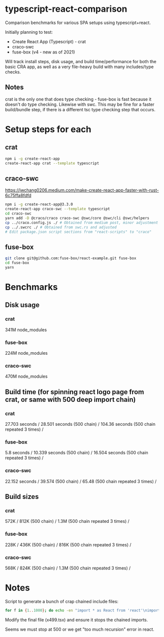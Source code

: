 # typescript-react-comparison

Comparison benchmarks for various SPA setups using typescript+react.

Initially planning to test:

- Create React App (Typescript) - crat
- craco-swc
- fuse-box (v4 - new as of 2021)

Will track install steps, disk usage, and build time/performance for
both the basic CRA app, as well as a very file-heavy build with many
includes/type checks.

## Notes
crat is the only one that does type checking - fuse-box is fast because
it doesn't do type checking.  Likewise with swc.  This may be fine for
a faster build/bundle step, if there is a different tsc type checking
step that occurs.

# Setup steps for each
## crat

```sh
npm i -g create-react-app
create-react-app crat --template typescript
```

## craco-swc
https://jwchang0206.medium.com/make-create-react-app-faster-with-rust-6c75ffa8fdfd

```sh
npm i -g create-react-app@3.3.0
create-react-app craco-swc --template typescript
cd craco-swc
yarn add -D @craco/craco craco-swc @swc/core @swc/cli @swc/helpers
cp ../craco.config.js ./ # Obtained from medium post, minor adjustment required
cp ../.swcrc ./ # Obtained from swc.rs and adjusted
# Edit package.json script sections from "react-scripts" to "craco"
```

## fuse-box

```sh
git clone git@github.com:fuse-box/react-example.git fuse-box
cd fuse-box
yarn
```


# Benchmarks

## Disk usage
### crat
341M node_modules

### fuse-box
224M node_modules

### craco-swc
470M node_modules

## Build time (for spinning react logo page from crat, or same with 500 deep import chain)
### crat
27.703 seconds /
28.501 seconds (500 chain) /
104.36 seconds (500 chain repeated 3 times) /

### fuse-box
5.8 seconds /
10.339 seconds (500 chain) /
16.504 seconds (500 chain repeated 3 times) /

### craco-swc
22.152 seconds /
39.574 (500 chain) /
65.48 (500 chain repeated 3 times) /

## Build sizes
### crat
572K /
812K (500 chain) /
1.3M (500 chain repeated 3 times) /

### fuse-box
228K /
436K (500 chain) /
816K (500 chain repeated 3 times) /

### craco-swc
568K /
824K (500 chain) /
1.3M (500 chain repeated 3 times) /

# Notes

Script to generate a bunch of crap chained include files:

```sh
for f in {1..1000}; do echo -en "import * as React from 'react'\nimport X from './x$(echo $f+1|bc -q)'\nexport default class Y extends React.Component {render() { return <span><X />$f</span>; }}\n" > x$f.tsx; done
```

Modify the final file (x499.tsx) and ensure it stops the chained imports.

Seems we must stop at 500 or we get "too much recursion" error in react.

